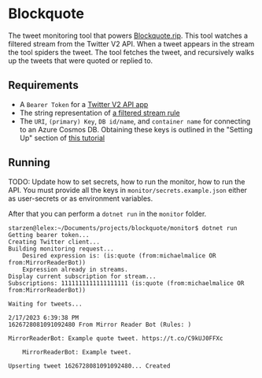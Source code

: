 # Blockquote

The tweet monitoring tool that powers [Blockquote.rip](https://www.blockquote.rip). This tool watches a filtered stream from the Twitter V2 API. When a tweet appears in the stream the tool spiders the tweet. The tool fetches the tweet, and recursively walks up the tweets that were quoted or replied to.

## Requirements
* A `Bearer Token` for a [Twitter V2 API app](https://apps.twitter.com/)
* The string representation of [a filtered stream rule](https://developer.twitter.com/en/docs/twitter-api/tweets/filtered-stream/integrate/build-a-rule)
* The `URI`, `(primary) Key`, `DB id/name`, and `container name` for connecting to an Azure Cosmos DB. Obtaining these keys is outlined in the "Setting Up" section of [this tutorial](https://learn.microsoft.com/en-us/azure/cosmos-db/nosql/quickstart-dotnet?tabs=azure-portal%2Clinux%2Cpasswordless%2Csign-in-azure-cli#setting-up)

## Running
TODO: Update how to set secrets, how to run the monitor, how to run the API.
You must provide all the keys in `monitor/secrets.example.json` either as user-secrets or as environment variables.

After that you can perform a `dotnet run` in the `monitor` folder.

```
starzen@lelex:~/Documents/projects/blockquote/monitor$ dotnet run
Getting bearer token...
Creating Twitter client...
Building monitoring request...
	Desired expression is: (is:quote (from:michaelmalice OR from:MirrorReaderBot))
	Expression already in streams.
Display current subscription for stream...
Subscriptions: 1111111111111111111 (is:quote (from:michaelmalice OR from:MirrorReaderBot))

Waiting for tweets...

2/17/2023 6:39:38 PM
1626728081091092480 From Mirror Reader Bot (Rules: )

MirrorReaderBot: Example quote tweet. https://t.co/C9kUJ0FFXc

    MirrorReaderBot: Example tweet.

Upserting tweet 1626728081091092480... Created
```

